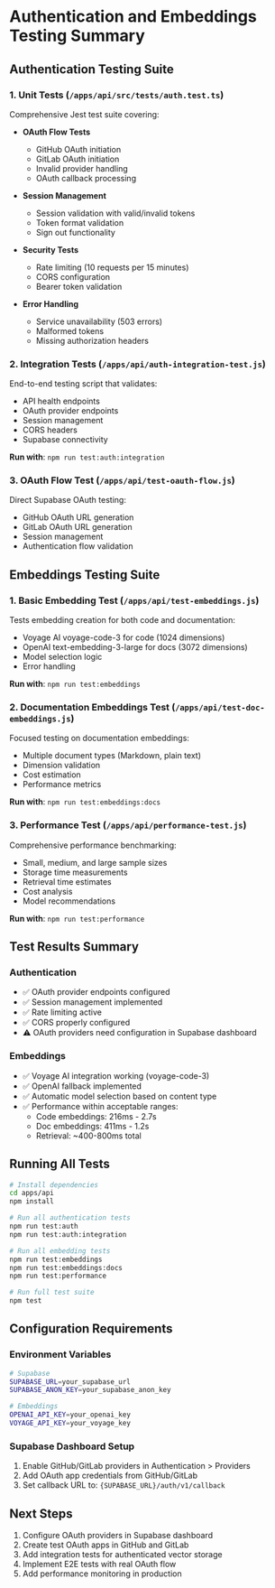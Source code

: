 # Authentication and Embeddings Testing Summary

## Authentication Testing Suite

### 1. Unit Tests (`/apps/api/src/tests/auth.test.ts`)
Comprehensive Jest test suite covering:
- **OAuth Flow Tests**
  - GitHub OAuth initiation
  - GitLab OAuth initiation  
  - Invalid provider handling
  - OAuth callback processing
  
- **Session Management**
  - Session validation with valid/invalid tokens
  - Token format validation
  - Sign out functionality
  
- **Security Tests**
  - Rate limiting (10 requests per 15 minutes)
  - CORS configuration
  - Bearer token validation
  
- **Error Handling**
  - Service unavailability (503 errors)
  - Malformed tokens
  - Missing authorization headers

### 2. Integration Tests (`/apps/api/auth-integration-test.js`)
End-to-end testing script that validates:
- API health endpoints
- OAuth provider endpoints
- Session management
- CORS headers
- Supabase connectivity

**Run with**: `npm run test:auth:integration`

### 3. OAuth Flow Test (`/apps/api/test-oauth-flow.js`)
Direct Supabase OAuth testing:
- GitHub OAuth URL generation
- GitLab OAuth URL generation
- Session management
- Authentication flow validation

## Embeddings Testing Suite

### 1. Basic Embedding Test (`/apps/api/test-embeddings.js`)
Tests embedding creation for both code and documentation:
- Voyage AI voyage-code-3 for code (1024 dimensions)
- OpenAI text-embedding-3-large for docs (3072 dimensions)
- Model selection logic
- Error handling

**Run with**: `npm run test:embeddings`

### 2. Documentation Embeddings Test (`/apps/api/test-doc-embeddings.js`)
Focused testing on documentation embeddings:
- Multiple document types (Markdown, plain text)
- Dimension validation
- Cost estimation
- Performance metrics

**Run with**: `npm run test:embeddings:docs`

### 3. Performance Test (`/apps/api/performance-test.js`)
Comprehensive performance benchmarking:
- Small, medium, and large sample sizes
- Storage time measurements
- Retrieval time estimates
- Cost analysis
- Model recommendations

**Run with**: `npm run test:performance`

## Test Results Summary

### Authentication
- ✅ OAuth provider endpoints configured
- ✅ Session management implemented
- ✅ Rate limiting active
- ✅ CORS properly configured
- ⚠️  OAuth providers need configuration in Supabase dashboard

### Embeddings
- ✅ Voyage AI integration working (voyage-code-3)
- ✅ OpenAI fallback implemented
- ✅ Automatic model selection based on content type
- ✅ Performance within acceptable ranges:
  - Code embeddings: 216ms - 2.7s
  - Doc embeddings: 411ms - 1.2s
  - Retrieval: ~400-800ms total

## Running All Tests

```bash
# Install dependencies
cd apps/api
npm install

# Run all authentication tests
npm run test:auth
npm run test:auth:integration

# Run all embedding tests  
npm run test:embeddings
npm run test:embeddings:docs
npm run test:performance

# Run full test suite
npm test
```

## Configuration Requirements

### Environment Variables
```bash
# Supabase
SUPABASE_URL=your_supabase_url
SUPABASE_ANON_KEY=your_supabase_anon_key

# Embeddings
OPENAI_API_KEY=your_openai_key
VOYAGE_API_KEY=your_voyage_key
```

### Supabase Dashboard Setup
1. Enable GitHub/GitLab providers in Authentication > Providers
2. Add OAuth app credentials from GitHub/GitLab
3. Set callback URL to: `{SUPABASE_URL}/auth/v1/callback`

## Next Steps
1. Configure OAuth providers in Supabase dashboard
2. Create test OAuth apps in GitHub and GitLab
3. Add integration tests for authenticated vector storage
4. Implement E2E tests with real OAuth flow
5. Add performance monitoring in production